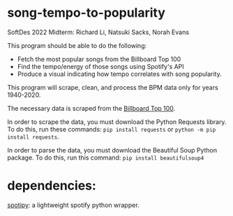 # song-tempo-to-popularity
SoftDes 2022 Midterm: Richard Li, Natsuki Sacks, Norah Evans

This program should be able to do the following:

* Fetch the most popular songs from the Billboard Top 100
* Find the tempo/energy of those songs using Spotify's API
* Produce a visual indicating how tempo correlates with song popularity.

This program will scrape, clean, and process the BPM data only
for years 1940-2020.

The necessary data is scraped from the [Billboard Top 100](BillboardTop100of.com).

In order to scrape the data, you must download the Python Requests library. To do this, run these commands:
`pip install requests` or `python -m pip install requests`.

In order to parse the data, you must download the Beautiful Soup Python package. To do this, run this command:
`pip install beautifulsoup4`

# dependencies:
[spotipy](https://spotipy.readthedocs.io/en/2.19.0/): a lightweight spotify python wrapper.